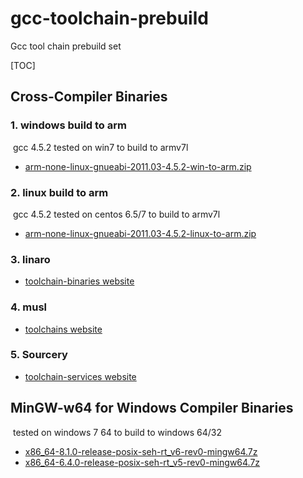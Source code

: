 # gcc-toolchain-prebuild
Gcc tool chain prebuild set



[TOC]

## Cross-Compiler Binaries

### 1. windows build to arm

​	gcc 4.5.2 tested on win7 to build to armv7l

- [arm-none-linux-gnueabi-2011.03-4.5.2-win-to-arm.zip](https://github.com/xzzh999/gcc-tool-chain-prebuild/releases/download/0.1/arm-none-linux-gnueabi-2011.03-4.5.2-win-to-arm.zip)

### 2. linux build to arm

​	gcc 4.5.2 tested on centos 6.5/7 to build to armv7l

- [arm-none-linux-gnueabi-2011.03-4.5.2-linux-to-arm.zip](https://github.com/xzzh999/gcc-tool-chain-prebuild/releases/download/0.1/arm-none-linux-gnueabi-2011.03-4.5.2-linux-to-arm.zip)

### 3. linaro 

- [toolchain-binaries website](https://releases.linaro.org/components/toolchain/binaries/)

### 4. musl

- [toolchains website](https://win.musl.cc/) 

### 5. Sourcery

- [toolchain-services website](https://www.mentor.com/embedded-software/toolchain-services/)



## MinGW-w64 for Windows Compiler Binaries

​	tested on windows 7 64 to build to windows 64/32

- [x86_64-8.1.0-release-posix-seh-rt_v6-rev0-mingw64.7z](https://github.com/xzzh999/gcc-tool-chain-prebuild/releases/download/0.1/x86_64-8.1.0-release-posix-seh-rt_v6-rev0-mingw64.7z)
- [x86_64-6.4.0-release-posix-seh-rt_v5-rev0-mingw64.7z](https://github.com/xzzh999/gcc-tool-chain-prebuild/releases/download/0.1/x86_64-6.4.0-release-posix-seh-rt_v5-rev0-mingw64.7z)

